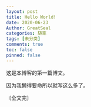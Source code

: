 ```yaml
---
layout: post
title: Hello World!
date: 2020-06-23
Author: GreatSeal
categories: 随笔
tags: [未分类]
comments: true
toc: false
pinned: false
---
```


这是本博客的第一篇博文。

因为我懒得要命所以就写这么多了。

〔全文完〕
